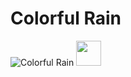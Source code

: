 # Colorful Rain
![Colorful Rain](https://media4.giphy.com/media/OsBJQIYDfRSEO1dyms/giphy.gif)
<img src="https://media4.giphy.com/media/OsBJQIYDfRSEO1dyms/giphy.gif" width="40" height="40" />
